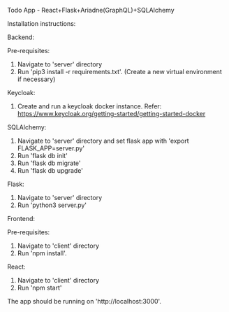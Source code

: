 Todo App - React+Flask+Ariadne(GraphQL)+SQLAlchemy

Installation instructions:

Backend:

Pre-requisites:
1. Navigate to 'server' directory
2. Run 'pip3 install -r requirements.txt'. (Create a new virtual environment if necessary)

Keycloak: 
1. Create and run a keycloak docker instance. Refer: https://www.keycloak.org/getting-started/getting-started-docker

SQLAlchemy:
1. Navigate to 'server' directory and set flask app with 'export FLASK_APP=server.py'
2. Run 'flask db init'
3. Run 'flask db migrate'
4. Run 'flask db upgrade'

Flask:
1. Navigate to 'server' directory
2. Run 'python3 server.py'

Frontend:

Pre-requisites:
1. Navigate to 'client' directory
2. Run 'npm install'.

React:
1. Navigate to 'client' directory
2. Run 'npm start'


The app should be running on 'http://localhost:3000'.
